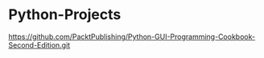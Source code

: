 # Python-Projects
https://github.com/PacktPublishing/Python-GUI-Programming-Cookbook-Second-Edition.git
